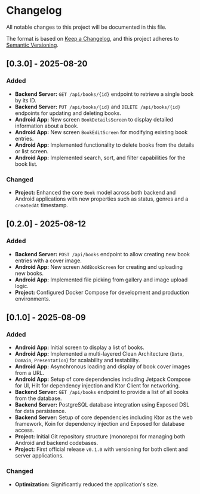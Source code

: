# Changelog

All notable changes to this project will be documented in this file.

The format is based on [Keep a Changelog](https://keepachangelog.com/en/1.1.0/),
and this project adheres to [Semantic Versioning](https://semver.org/spec/v2.0.0.html).

## [0.3.0] - 2025-08-20

### Added

- **Backend Server:** `GET /api/books/{id}` endpoint to retrieve a single book by its ID.
- **Backend Server:** `PUT /api/books/{id}` and `DELETE /api/books/{id}` endpoints for updating and deleting books.
- **Android App:** New screen `BookDetailsScreen` to display detailed information about a book.
- **Android App:** New screen `BookEditScreen` for modifying existing book entries.
- **Android App:** Implemented functionality to delete books from the details or list screen.
- **Android App:** Implemented search, sort, and filter capabilities for the book list.

### Changed

- **Project:** Enhanced the core `Book` model across both backend and Android applications with new properties such as status, genres and a `createdAt` timestamp.

## [0.2.0] - 2025-08-12

### Added

- **Backend Server:** `POST /api/books` endpoint to allow creating new book entries with a cover image.
- **Android App:** New screen `AddBookScreen` for creating and uploading new books.
- **Android App:** Implemented file picking from gallery and image upload logic.
- **Project:** Configured Docker Compose for development and production environments.

## [0.1.0] - 2025-08-09

### Added

- **Android App:** Initial screen to display a list of books.
- **Android App:** Implemented a multi-layered Clean Architecture (`Data`, `Domain`, `Presentation`) for scalability and testability.
- **Android App:** Asynchronous loading and display of book cover images from a URL.
- **Android App:** Setup of core dependencies including Jetpack Compose for UI, Hilt for dependency injection and Ktor Client for networking.
- **Backend Server:** `GET /api/books` endpoint to provide a list of all books from the database.
- **Backend Server:** PostgreSQL database integration using Exposed DSL for data persistence.
- **Backend Server:** Setup of core dependencies including Ktor as the web framework, Koin for dependency injection and Exposed for database access.
- **Project:** Initial Git repository structure (monorepo) for managing both Android and backend codebases.
- **Project:** First official release `v0.1.0` with versioning for both client and server applications.

### Changed

- **Optimization:** Significantly reduced the application's size.
